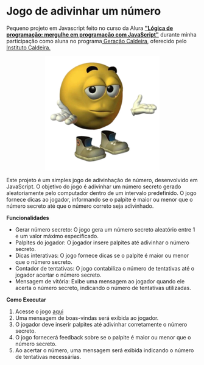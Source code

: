 # Jogo de adivinhar um número


Pequeno projeto em Javascript feito no curso da Alura **["Lógica de programação: mergulhe em programação com JavaScript"](https://cursos.alura.com.br/course/logica-programacao-mergulhe-programacao-javascript)** durante minha participação como aluna no programa[ Geração Caldeira,](https://www.geracaocaldeira.org/) oferecido pelo [Instituto Caldeira.](https://institutocaldeira.org.br/)

<div align="center">
<img src="./img/guess.png" width="300" height="300"/>
</div>

Este projeto é um simples jogo de adivinhação de número, desenvolvido em JavaScript. O objetivo do jogo é adivinhar um número secreto gerado aleatoriamente pelo computador dentro de um intervalo predefinido. O jogo fornece dicas ao jogador, informando se o palpite é maior ou menor que o número secreto até que o número correto seja adivinhado.

**Funcionalidades**

* Gerar número secreto: O jogo gera um número secreto aleatório entre 1 e um valor máximo especificado.
* Palpites do jogador: O jogador insere palpites até adivinhar o número secreto.
* Dicas interativas: O jogo fornece dicas se o palpite é maior ou menor que o número secreto.
* Contador de tentativas: O jogo contabiliza o número de tentativas até o jogador acertar o número secreto.
* Mensagem de vitória: Exibe uma mensagem ao jogador quando ele acerta o número secreto, indicando o número de tentativas utilizadas.

**Como Executar**

1. Acesse o jogo [aqui](https://lauraperroni.github.io/jogo-adivinhe-o-numero-secreto-1/)
2. Uma mensagem de boas-vindas será exibida ao jogador.
3. O jogador deve inserir palpites até adivinhar corretamente o número secreto.
4. O jogo fornecerá feedback sobre se o palpite é maior ou menor que o número secreto.
5. Ao acertar o número, uma mensagem será exibida indicando o número de tentativas necessárias.
